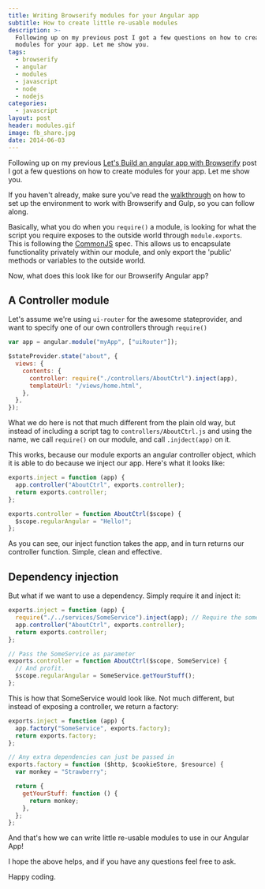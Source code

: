 ```yaml
---
title: Writing Browserify modules for your Angular app
subtitle: How to create little re-usable modules
description: >-
  Following up on my previous post I got a few questions on how to create
  modules for your app. Let me show you.
tags:
  - browserify
  - angular
  - modules
  - javascript
  - node
  - nodejs
categories:
  - javascript
layout: post
header: modules.gif
image: fb_share.jpg
date: 2014-06-03
---
```


Following up on my previous [Let's Build an angular app with Browserify](/lets-build-an-angularjs-app-with-browserify-and-gulp/) post I got a few questions on how to create modules for your app. Let me show you.

<!-- <div><img src="/images/headers/{{header}}" /></div> -->

If you haven't already, make sure you've read the [walkthrough](/lets-build-an-angularjs-app-with-browserify-and-gulp/) on how to set up the environment to work with Browserify and Gulp, so you can follow along.

Basically, what you do when you `require()` a module, is looking for what the script you require exposes to the outside world through `module.exports`. This is following the [CommonJS](http://en.wikipedia.org/wiki/CommonJS) spec. This allows us to encapsulate functionality privately within our module, and only export the 'public' methods or variables to the outside world.

Now, what does this look like for our Browserify Angular app?

## A Controller module

Let's assume we're using `ui-router` for the awesome stateprovider, and want to specify one of our own controllers through `require()`

```javascript
var app = angular.module("myApp", ["uiRouter"]);

$stateProvider.state("about", {
  views: {
    contents: {
      controller: require("./controllers/AboutCtrl").inject(app),
      templateUrl: "/views/home.html",
    },
  },
});
```

What we do here is not that much different from the plain old way, but instead of including a script tag to `controllers/AboutCtrl.js` and using the name, we call `require()` on our module, and call `.injdect(app)` on it.

This works, because our module exports an angular controller object, which it is able to do because we inject our app. Here's what it looks like:

```javascript
exports.inject = function (app) {
  app.controller("AboutCtrl", exports.controller);
  return exports.controller;
};

exports.controller = function AboutCtrl($scope) {
  $scope.regularAngular = "Hello!";
};
```

As you can see, our inject function takes the app, and in turn returns our controller function. Simple, clean and effective.

<!-- Rectangle Ad -->
<!-- <center>
<ins class="adsbygoogle"
     style="display:inline-block;width:336px;height:280px"
     data-ad-client="ca-pub-0534492338431642"
     data-ad-slot="3199566305"></ins>
</center>
<script>
(adsbygoogle = window.adsbygoogle || []).push({});
</script> -->

## Dependency injection

But what if we want to use a dependency. Simply require it and inject it:

```javascript
exports.inject = function (app) {
  require("./../services/SomeService").inject(app); // Require the someservice module
  app.controller("AboutCtrl", exports.controller);
  return exports.controller;
};

// Pass the SomeService as parameter
exports.controller = function AboutCtrl($scope, SomeService) {
  // And profit.
  $scope.regularAngular = SomeService.getYourStuff();
};
```

This is how that SomeService would look like. Not much different, but instead of exposing a controller, we return a factory:

```javascript
exports.inject = function (app) {
  app.factory("SomeService", exports.factory);
  return exports.factory;
};

// Any extra dependencies can just be passed in
exports.factory = function ($http, $cookieStore, $resource) {
  var monkey = "Strawberry";

  return {
    getYourStuff: function () {
      return monkey;
    },
  };
};
```

And that's how we can write little re-usable modules to use in our Angular App!

I hope the above helps, and if you have any questions feel free to ask.

Happy coding.
